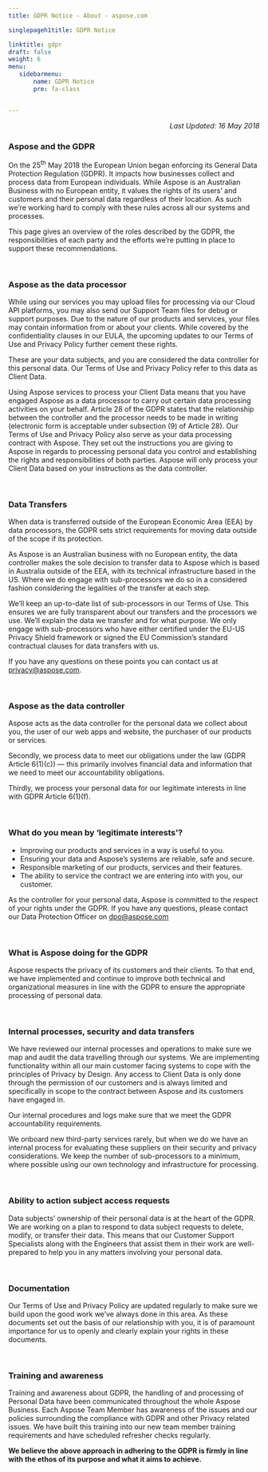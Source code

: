 ```yaml
---
title: GDPR Notice - About - aspose.com

singlepageh1title: GDPR Notice

linktitle: gdpr
draft: false
weight: 6
menu:
   sidebarmenu: 
       name: GDPR Notice
       pre: fa-class


---
```



<div class="box1">
<p style="text-align: right;"><em>Last Updated: </em><i>16 May 2018</i></p>
<h3><strong>Aspose and the GDPR</strong></h3>
<p>On the 25<sup>th</sup> May 2018 the European Union began enforcing its General Data Protection Regulation (GDPR). It impacts how businesses collect and process data from European individuals. While Aspose is an Australian Business with no European entity, it values the rights of its users’ and customers and their personal data regardless of their location. As such we’re working hard to comply with these rules across all our systems and processes.</p>
<p>This page gives an overview of the roles described by the GDPR, the responsibilities of each party and the efforts we’re putting in place to support these recommendations.</p>
<div class="clearfix"> </div>
<h3><strong>Aspose as the data processor</strong></h3>
<p>While using our services you may upload files for processing via our Cloud API platforms, you may also send our Support Team files for debug or support purposes. Due to the nature of our products and services, your files may contain information from or about your clients. While covered by the confidentiality clauses in our EULA, the upcoming updates to our Terms of Use and Privacy Policy further cement these rights.</p>
<p>These are your data subjects, and you are considered the data controller for this personal data. Our Terms of Use and Privacy Policy refer to this data as Client Data.</p>
<p>Using Aspose services to process your Client Data means that you have engaged Aspose as a data processor to carry out certain data processing activities on your behalf. Article 28 of the GDPR states that the relationship between the controller and the processor needs to be made in writing (electronic form is acceptable under subsection (9) of Article 28). Our Terms of Use and Privacy Policy also serve as your data processing contract with Aspose. They set out the instructions you are giving to Aspose in regards to processing personal data you control and establishing the rights and responsibilities of both parties. Aspose will only process your Client Data based on your instructions as the data controller.</p>
<div class="clearfix"> </div>
<h3><strong>Data Transfers</strong></h3>
<p>When data is transferred outside of the European Economic Area (EEA) by data processors, the GDPR sets strict requirements for moving data outside of the scope if its protection.  </p>
<p>As Aspose is an Australian business with no European entity, the data controller makes the sole decision to transfer data to Aspose which is based in Australia outside of the EEA, with its technical infrastructure based in the US. Where we do engage with sub-processors we do so in a considered fashion considering the legalities of the transfer at each step.</p>
<p>We’ll keep an up-to-date list of sub-processors in our Terms of Use. This ensures we are fully transparent about our transfers and the processors we use. We’ll explain the data we transfer and for what purpose. We only engage with sub-processors who have either certified under the EU-US Privacy Shield framework or signed the EU Commission’s standard contractual clauses for data transfers with us.</p>
<p>If you have any questions on these points you can contact us at <span id="cloak3e5c0a94cfbfb1ce35d30942add13782"><a href="mailto:privacy@aspose.com">privacy@aspose.com</a></span>.</p>
<div class="clearfix"> </div>
<h3><strong>Aspose as the data controller</strong></h3>
<p>Aspose acts as the data controller for the personal data we collect about you, the user of our web apps and website, the purchaser of our products or services.</p>
<p>Secondly, we process data to meet our obligations under the law (GDPR Article 6(1)(c)) — this primarily involves financial data and information that we need to meet our accountability obligations.</p>
<p>Thirdly, we process your personal data for our legitimate interests in line with GDPR Article 6(1)(f).</p>
<div class="clearfix"> </div>
<h3><strong>What do you mean by ‘legitimate interests’?</strong></h3>
<ul><li>Improving our products and services in a way is useful to you.</li>
<li>Ensuring your data and Aspose’s systems are reliable, safe and secure.</li>
<li>Responsible marketing of our products, services and their features.</li>
<li>The ability to service the contract we are entering into with you, our customer.</li>
</ul><p>As the controller for your personal data, Aspose is committed to the respect of your rights under the GDPR. If you have any questions, please contact our Data Protection Officer on <span id="cloak2fe9badd5a3370faa5bd4452161cfa66"><a href="mailto:dpo@aspose.com">dpo@aspose.com</a></span></p>
<div class="clearfix"> </div>
<h3><strong>What is Aspose doing for the GDPR</strong></h3>
<p>Aspose respects the privacy of its customers and their clients. To that end, we have implemented and continue to improve both technical and organizational measures in line with the GDPR to ensure the appropriate processing of personal data.</p>
<div class="clearfix"> </div>
<h3><strong>Internal processes, security and data transfers</strong></h3>
<p>We have reviewed our internal processes and operations to make sure we map and audit the data travelling through our systems. We are implementing functionality within all our main customer facing systems to cope with the principles of Privacy by Design. Any access to Client Data is only done through the permission of our customers and is always limited and specifically in scope to the contract between Aspose and its customers have engaged in.</p>
<p>Our internal procedures and logs make sure that we meet the GDPR accountability requirements.</p>
<p>We onboard new third-party services rarely, but when we do we have an internal process for evaluating these suppliers on their security and privacy considerations. We keep the number of sub-processors to a minimum, where possible using our own technology and infrastructure for processing.</p>
<div class="clearfix"> </div>
<h3><strong>Ability to action subject access requests</strong></h3>
<p>Data subjects’ ownership of their personal data is at the heart of the GDPR. We are working on a plan to respond to data subject requests to delete, modify, or transfer their data. This means that our Customer Support Specialists along with the Engineers that assist them in their work are well-prepared to help you in any matters involving your personal data.</p>
<div class="clearfix"> </div>
<h3><strong>Documentation</strong></h3>
<p>Our Terms of Use and Privacy Policy are updated regularly to make sure we build upon the good work we’ve always done in this area. As these documents set out the basis of our relationship with you, it is of paramount importance for us to openly and clearly explain your rights in these documents.</p>
<div class="clearfix"> </div>
<h3><strong> Training and awareness</strong></h3>
<p>Training and awareness about GDPR, the handling of and processing of Personal Data have been communicated throughout the whole Aspose Business. Each Aspose Team Member has awareness of the issues and our policies surrounding the compliance with GDPR and other Privacy related issues. We have built this training into our new team member training requirements and have scheduled refresher checks regularly.</p>
<p><strong>We believe the above approach in adhering to the GDPR is firmly in line with the ethos of its purpose and what it aims to achieve.</strong></p>
</div>
